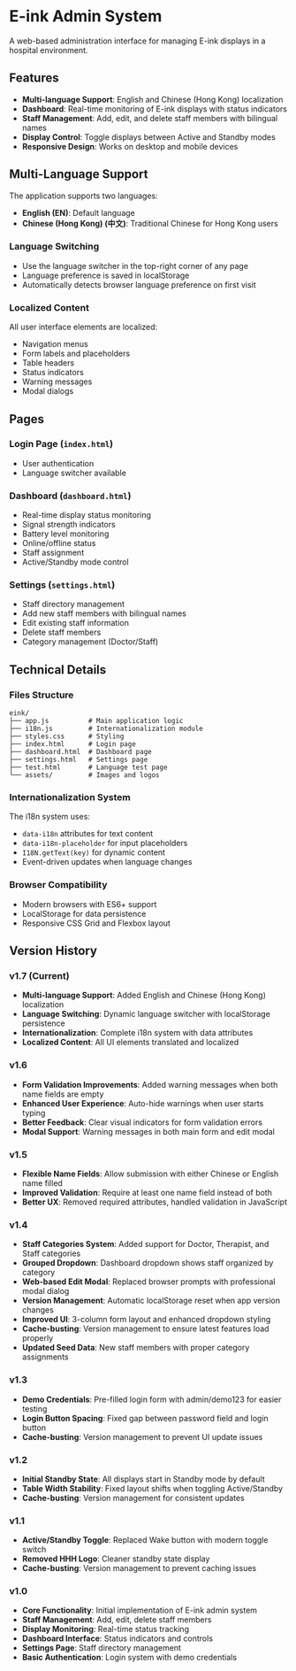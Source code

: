 # E-ink Admin System

A web-based administration interface for managing E-ink displays in a hospital environment.

## Features

- **Multi-language Support**: English and Chinese (Hong Kong) localization
- **Dashboard**: Real-time monitoring of E-ink displays with status indicators
- **Staff Management**: Add, edit, and delete staff members with bilingual names
- **Display Control**: Toggle displays between Active and Standby modes
- **Responsive Design**: Works on desktop and mobile devices

## Multi-Language Support

The application supports two languages:

- **English (EN)**: Default language
- **Chinese (Hong Kong) (中文)**: Traditional Chinese for Hong Kong users

### Language Switching

- Use the language switcher in the top-right corner of any page
- Language preference is saved in localStorage
- Automatically detects browser language preference on first visit

### Localized Content

All user interface elements are localized:
- Navigation menus
- Form labels and placeholders
- Table headers
- Status indicators
- Warning messages
- Modal dialogs

## Pages

### Login Page (`index.html`)
- User authentication
- Language switcher available

### Dashboard (`dashboard.html`)
- Real-time display status monitoring
- Signal strength indicators
- Battery level monitoring
- Online/offline status
- Staff assignment
- Active/Standby mode control

### Settings (`settings.html`)
- Staff directory management
- Add new staff members with bilingual names
- Edit existing staff information
- Delete staff members
- Category management (Doctor/Staff)

## Technical Details

### Files Structure
```
eink/
├── app.js          # Main application logic
├── i18n.js         # Internationalization module
├── styles.css      # Styling
├── index.html      # Login page
├── dashboard.html  # Dashboard page
├── settings.html   # Settings page
├── test.html       # Language test page
└── assets/         # Images and logos
```

### Internationalization System

The i18n system uses:
- `data-i18n` attributes for text content
- `data-i18n-placeholder` for input placeholders
- `I18N.getText(key)` for dynamic content
- Event-driven updates when language changes

### Browser Compatibility

- Modern browsers with ES6+ support
- LocalStorage for data persistence
- Responsive CSS Grid and Flexbox layout


## Version History

### v1.7 (Current)
- **Multi-language Support**: Added English and Chinese (Hong Kong) localization
- **Language Switching**: Dynamic language switcher with localStorage persistence
- **Internationalization**: Complete i18n system with data attributes
- **Localized Content**: All UI elements translated and localized

### v1.6
- **Form Validation Improvements**: Added warning messages when both name fields are empty
- **Enhanced User Experience**: Auto-hide warnings when user starts typing
- **Better Feedback**: Clear visual indicators for form validation errors
- **Modal Support**: Warning messages in both main form and edit modal

### v1.5
- **Flexible Name Fields**: Allow submission with either Chinese or English name filled
- **Improved Validation**: Require at least one name field instead of both
- **Better UX**: Removed required attributes, handled validation in JavaScript

### v1.4
- **Staff Categories System**: Added support for Doctor, Therapist, and Staff categories
- **Grouped Dropdown**: Dashboard dropdown shows staff organized by category
- **Web-based Edit Modal**: Replaced browser prompts with professional modal dialog
- **Version Management**: Automatic localStorage reset when app version changes
- **Improved UI**: 3-column form layout and enhanced dropdown styling
- **Cache-busting**: Version management to ensure latest features load properly
- **Updated Seed Data**: New staff members with proper category assignments

### v1.3
- **Demo Credentials**: Pre-filled login form with admin/demo123 for easier testing
- **Login Button Spacing**: Fixed gap between password field and login button
- **Cache-busting**: Version management to prevent UI update issues

### v1.2
- **Initial Standby State**: All displays start in Standby mode by default
- **Table Width Stability**: Fixed layout shifts when toggling Active/Standby
- **Cache-busting**: Version management for consistent updates

### v1.1
- **Active/Standby Toggle**: Replaced Wake button with modern toggle switch
- **Removed HHH Logo**: Cleaner standby state display
- **Cache-busting**: Version management to prevent caching issues

### v1.0
- **Core Functionality**: Initial implementation of E-ink admin system
- **Staff Management**: Add, edit, delete staff members
- **Display Monitoring**: Real-time status tracking
- **Dashboard Interface**: Status indicators and controls
- **Settings Page**: Staff directory management
- **Basic Authentication**: Login system with demo credentials
